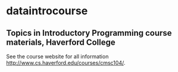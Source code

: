 # dataintrocourse
## Topics in Introductory Programming course materials, Haverford College

See the course website for all information <http://www.cs.haverford.edu/courses/cmsc104/>.
